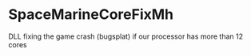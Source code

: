 # SpaceMarineCoreFixMh
DLL fixing the game crash (bugsplat) if our processor has more than 12 cores
